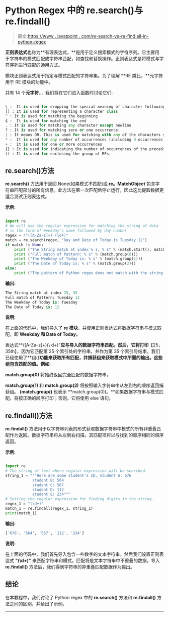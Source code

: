 # Python Regex 中的 re.search()与 re.findall()

> 原文:[https://www . javatpoint . com/re-search-vs-re-find all-in-python-regex](https://www.javatpoint.com/re-search-vs-re-findall-in-python-regex)

**正则表达式**也称为**有理表达式，**是用于定义搜索模式的字符序列。它主要用于字符串的模式匹配或字符串匹配，如查找和替换操作。正则表达式是将模式与字符序列进行匹配的通用方式。

模块正则表达式用于指定与模式匹配的字符串集。为了理解 **RE 类比，**元字符用于 RE 模块的功能中。

共有 14 个**元字符，**，我们将在它们进入函数时讨论它们:

```py

\ :  It is used for dropping the special meaning of character following it 
[] : It is used for representing a character class
^ : It is used for matching the beginning
$ :  It is used for matching the end
. : It is used for matching any character except newline
? : It is used for matching zero or one occurrence.
| : It means OR. This is used for matching with any of the characters separated by it.
* :  It is used for any number of occurrences (including 0 occurrences)
+ :  It is used for one or more occurrences
{} : It is used for indicating the number of occurrences of the preceding RE to match.
() : It is used for enclosing the group of REs.

```

## re.search()方法

**re.search()** 方法用于返回 None(如果模式不匹配)或 **re。MatchObject** 包含字符串匹配部分的所有信息。此方法在第一次匹配后停止运行，因此这比提取数据更适合测试正则表达式。

**示例:**

```py

import re   
# We will use the regular expression for matching the string of data 
# in the form of Weekday's name followed by day number 
regex = r"([A-Za-z]+) (\d+)"   
match = re.search(regex, "Day and Date of Today is Tuesday 12")     
if match != None: 
    print ("The String match at index % s, % s" % (match.start(), match.end()))
    print ("Full match of Pattern: % s" % (match.group(0)))    
    print ("The Weekday of Today is: % s" % (match.group(1)))    
    print ("The Date of Today is: % s" % (match.group(2)))   
else: 
    print ("The pattern of Python regex does not match with the string of Data imported.")

```

**输出:**

```py
The String match at index 25, 35
Full match of Pattern: Tuesday 12
The Weekday of Today is: Tuesday
The Date of Today is: 12

```

**说明:**

在上面的代码中，我们导入了 **re 模块**，并使用正则表达式将数据字符串与模式匹配，即 **Weekday 和 Date of Today。**

表达式**([A-Za-z]+)(\ d+)"**应与导入的数据字符串匹配。然后，它将打印**【25，35th】，因为它匹配第 25 个索引处的字符串，并作为第 35 个索引号结束。我们已经使用了**组()**功能来获取所有匹配，并捕获组来获取模式中所需的输出。这些组包含匹配的值。例如:**

**match.group(0)** 将始终返回完全匹配的数据字符串，

**match.group(1)** 和 **match.group(2)** 将按照输入字符串中从左到右的顺序返回捕获组。 **(match.group()** 也表示 **match.group(0))。**如果数据字符串与模式匹配，将按正确的顺序打印；否则，它将使用 else 语句。

## re.findall()方法

**re.findall()** 方法用于以字符串列表的形式获取数据字符串中模式的所有非重叠匹配作为返回。数据字符串将从左到右扫描，其匹配项将以与找到的顺序相同的顺序返回。

**示例:**

```py

import re    
# The string of text where regular expression will be searched. 
string_1 = """Here are some student's ID, student A: 676
            student B: 564
            student C: 567
            student D: 112
            student E: 234"""    
# Setting the regular expression for finding digits in the string. 
regex_1 = "(\d+)"                
match_1 = re.findall(regex_1, string_1) 
print(match_1)

```

**输出:**

```py
['676', '564', '567', '112', '234']

```

**说明:**

在上面的代码中，我们首先导入包含一些数字的文本字符串。然后我们设置正则表达式 **"(\d+)"** 来匹配字符串和模式。匹配将是文本字符串中不重叠的数据。导入 **re.findall()** 方法后，我们得到字符串的非重叠匹配数据作为输出。

## 结论

在本教程中，我们讨论了 Python regex 中的 **re.search()** 方法和 **re.findall()** 方法之间的区别，并给出了示例。

* * *